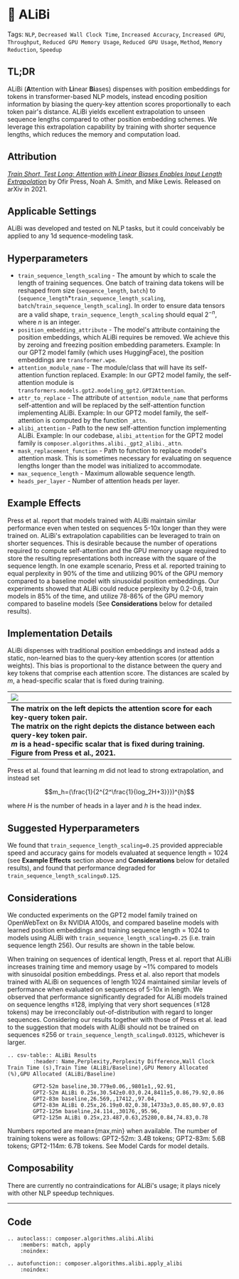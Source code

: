 # 🥸 ALiBi

Tags: `NLP`, `Decreased Wall Clock Time`, `Increased Accuracy`, `Increased GPU`,
`Throughput`, `Reduced GPU Memory Usage`, `Reduced GPU Usage`, `Method`,
`Memory Reduction`, `Speedup`

## TL;DR

ALiBi (**A**ttention with **Li**near **Bi**ases) dispenses with position embeddings for tokens in transformer-based NLP models, instead encoding position information by biasing the query-key attention scores proportionally to each token pair's distance. ALiBi yields excellent extrapolation to unseen sequence lengths compared to other position embedding schemes. We leverage this extrapolation capability by training with shorter sequence lengths, which reduces the memory and computation load.

## Attribution

[*Train Short, Test Long: Attention with Linear Biases Enables Input Length Extrapolation*](https://arxiv.org/abs/2108.12409) by Ofir Press, Noah A. Smith, and Mike Lewis. Released on arXiv in 2021.

## Applicable Settings

ALiBi was developed and tested on NLP tasks, but it could conceivably be applied to any 1d sequence-modeling task.

## Hyperparameters

- `train_sequence_length_scaling` - The amount by which to scale the length of training sequences. One batch of training data tokens will be reshaped from size (`sequence_length`, `batch`) to (`sequence_length`*`train_sequence_length_scaling`, `batch`/`train_sequence_length_scaling`). In order to ensure data tensors are a valid shape, `train_sequence_length_scaling` should equal $2^{-n}$, where *n* is an integer.
- `position_embedding_attribute` - The model's attribute containing the position embeddings, which ALiBi requires be removed. We achieve this by zeroing and freezing position embedding parameters. Example: In our GPT2 model family (which uses HuggingFace), the position embeddings are `transformer.wpe`.
- `attention_module_name` - The module/class that will have its self-attention function replaced. Example: In our GPT2 model family, the self-attention module is `transformers.models.gpt2.modeling_gpt2.GPT2Attention`.
- `attr_to_replace` - The attribute of `attention_module_name` that performs self-attention and will be replaced by the self-attention function implementing ALiBi. Example: In our GPT2 model family, the self-attention is computed by the function `_attn`.
- `alibi_attention` - Path to the new self-attention function implementing ALiBi. Example: In our codebase, `alibi_attention` for the GPT2 model family is `composer.algorithms.alibi._gpt2_alibi._attn`.
- `mask_replacement_function` - Path to function to replace model's attention mask. This is sometimes necessary for evaluating on sequence lengths longer than the model was initialized to accommodate.
- `max_sequence_length` - Maximum allowable sequence length.
- `heads_per_layer` - Number of attention heads per layer.

## Example Effects

Press et al. report that models trained with ALiBi maintain similar performance even when tested on sequences 5-10x longer than they were trained on. ALiBi's extrapolation capabilities can be leveraged to train on shorter sequences. This is desirable because the number of operations required to compute self-attention and the GPU memory usage required to store the resulting representations both increase with the square of the sequence length. In one example scenario, Press et al. reported training to equal perplexity in 90% of the time and utilizing 90% of the GPU memory compared to a baseline model with sinusoidal position embeddings. Our experiments showed that ALiBi could reduce perplexity by 0.2-0.6, train models in 85% of the time, and utilize 78-86% of the GPU memory compared to baseline models (See **Considerations** below for detailed results).

## Implementation Details

ALiBi dispenses with traditional position embeddings and instead adds a static, non-learned bias to the query-key attention scores (or attention weights). This bias is proportional to the distance between the query and key tokens that comprise each attention score. The distances are scaled by *m*, a head-specific scalar that is fixed during training.


| ![](https://storage.googleapis.com/docs.mosaicml.com/images/methods/alibi.png) |
|:--|
| **The matrix on the left depicts the attention score for each key-query token pair.<br>The matrix on the right depicts the distance between each query-key token pair.<br>*m* is a head-specific scalar that is fixed during training.<br>Figure from Press et al., 2021.** |

Press et al. found that learning *m* did not lead to strong extrapolation, and instead set

$$m_h=(\frac{1}{2^{2^\frac{1}{log_2H+3}}})^{h}$$

where $H$ is the number of heads in a layer and $h$ is the head index.

## Suggested Hyperparameters

We found that `train_sequence_length_scaling=0.25` provided appreciable speed and accuracy gains for models evaluated at sequence length = 1024 (see **Example Effects** section above and **Considerations** below for detailed results), and found that performance degraded for `train_sequence_length_scaling≤0.125`.

## Considerations

We conducted experiments on the GPT2 model family trained on OpenWebText on 8x NVIDIA A100s, and compared baseline models with learned position embeddings and training sequence length = 1024 to models using ALiBi with `train_sequence_length_scaling=0.25` (i.e. train sequence length 256). Our results are shown in the table below.

When training on sequences of identical length, Press et al. report that ALiBi increases training time and memory usage by ~1% compared to models with sinusoidal position embeddings. Press et al. also report that models trained with ALiBi on sequences of length 1024 maintained similar levels of performance when evaluated on sequences of 5-10x in length. We observed that performance significantly degraded for ALiBi models trained on sequence lengths ≤128, implying that very short sequences (≤128 tokens) may be irreconcilably out-of-distribution with regard to longer sequences. Considering our results together with those of Press et al. lead to the suggestion that models with ALiBi should not be trained on sequences ≤256 or `train_sequence_length_scaling≤0.03125`, whichever is larger.

```{eval-rst}
.. csv-table:: ALiBi Results
        :header: Name,Perplexity,Perplexity Difference,Wall Clock Train Time (s),Train Time (ALiBi/Baseline),GPU Memory Allocated (%),GPU Allocated (ALiBi/Baseline)

		GPT2-52m baseline,30.779±0.06,,9801±1,,92.91,
		GPT2-52m ALiBi 0.25x,30.542±0.03,0.24,8411±5,0.86,79.92,0.86
		GPT2-83m baseline,26.569,,17412,,97.04,
		GPT2-83m ALiBi 0.25x,26.19±0.02,0.38,14733±3,0.85,80.97,0.83
		GPT2-125m baseline,24.114,,30176,,95.96,
		GPT2-125m ALiBi 0.25x,23.487,0.63,25280,0.84,74.83,0.78
```

Numbers reported are mean±{max,min} when available. The number of training tokens were as follows: GPT2-52m: 3.4B tokens; GPT2-83m: 5.6B tokens; GPT2-114m: 6.7B tokens. See Model Cards for model details.

## Composability

There are currently no contraindications for ALiBi's usage; it plays nicely with other NLP speedup techniques.

---

## Code

```{eval-rst}
.. autoclass:: composer.algorithms.alibi.Alibi
    :members: match, apply
    :noindex:

.. autofunction:: composer.algorithms.alibi.apply_alibi
    :noindex:
```
